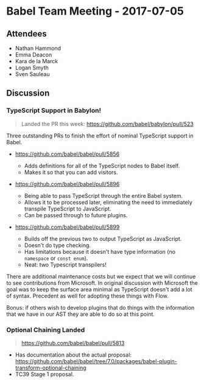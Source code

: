# Babel Team Meeting - 2017-07-05

## Attendees
- Nathan Hammond
- Emma Deacon
- Kara de la Marck
- Logan Smyth
- Sven Sauleau

## Discussion

### TypeScript Support in Babylon!

> Landed the PR this week: https://github.com/babel/babylon/pull/523

Three outstanding PRs to finish the effort of nominal TypeScript support in Babel.

- https://github.com/babel/babel/pull/5856
  - Adds definitions for all of the TypeScript nodes to Babel itself.
  - Makes it so that you can add visitors.

- https://github.com/babel/babel/pull/5896
  - Being able to pass TypeScript through the entire Babel system.
  - Allows it to be processed later, eliminating the need to immediately transpile TypeScript to JavaScript.
  - Can be passed through to future plugins.

- https://github.com/babel/babel/pull/5899
  - Builds off the previous two to output TypeScript as JavaScript.
  - Doesn't do type checking.
  - Has limitations because it doesn't have type information (no `namespace` or `const enum`).
  - Neat: two Typescript transpilers!

There are additional maintenance costs but we expect that we will continue to see contributions from Microsoft. In original discussion with Microsoft the goal was to keep the surface area minimal as TypeScript doesn't add a lot of syntax. Precedent as well for adopting these things with Flow.

Bonus: if others wish to develop plugins that do things with the information that we have in our AST they are able to do so at this point.

### Optional Chaining Landed

> https://github.com/babel/babel/pull/5813

- Has documentation about the actual proposal: https://github.com/babel/babel/tree/7.0/packages/babel-plugin-transform-optional-chaining
- TC39 Stage 1 proposal.
